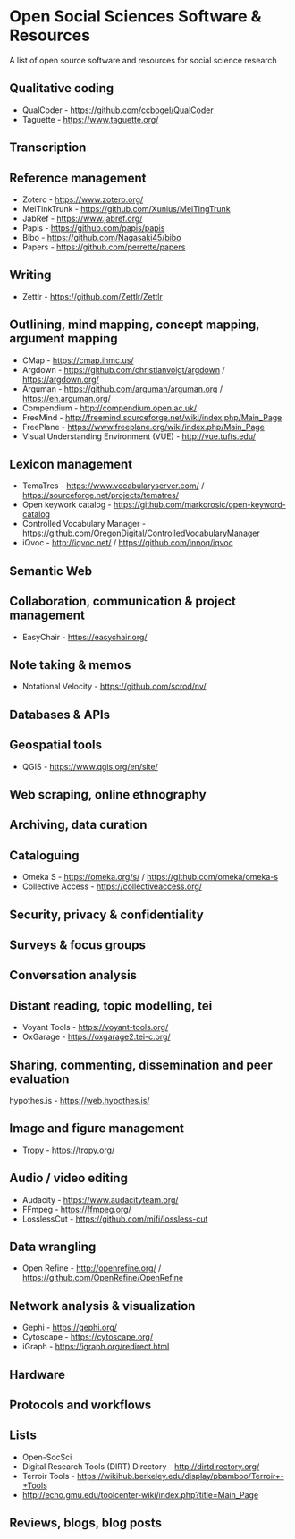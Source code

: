 # Open Social Sciences Software & Resources
A list of open source software and resources for social science research

## Qualitative coding
+ QualCoder - https://github.com/ccbogel/QualCoder
+ Taguette - https://www.taguette.org/

## Transcription

## Reference management
+ Zotero - https://www.zotero.org/
+ MeiTinkTrunk - https://github.com/Xunius/MeiTingTrunk
+ JabRef - https://www.jabref.org/
+ Papis - https://github.com/papis/papis
+ Bibo - https://github.com/Nagasaki45/bibo
+ Papers - https://github.com/perrette/papers

## Writing
+ Zettlr - https://github.com/Zettlr/Zettlr

## Outlining, mind mapping, concept mapping, argument mapping
+ CMap - https://cmap.ihmc.us/
+ Argdown - https://github.com/christianvoigt/argdown / https://argdown.org/
+ Arguman - https://github.com/arguman/arguman.org / https://en.arguman.org/
+ Compendium - http://compendium.open.ac.uk/
+ FreeMind - http://freemind.sourceforge.net/wiki/index.php/Main_Page
+ FreePlane - https://www.freeplane.org/wiki/index.php/Main_Page
+ Visual Understanding Environment (VUE) - http://vue.tufts.edu/

## Lexicon management
+ TemaTres - https://www.vocabularyserver.com/ / https://sourceforge.net/projects/tematres/
+ Open keywork catalog - https://github.com/markorosic/open-keyword-catalog
+ Controlled Vocabulary Manager - https://github.com/OregonDigital/ControlledVocabularyManager
+ iQvoc - http://iqvoc.net/ / https://github.com/innoq/iqvoc

## Semantic Web

## Collaboration, communication & project management
+ EasyChair - https://easychair.org/

## Note taking & memos
+ Notational Velocity - https://github.com/scrod/nv/

## Databases & APIs

## Geospatial tools
+ QGIS - https://www.qgis.org/en/site/

## Web scraping, online ethnography

## Archiving, data curation

## Cataloguing
+ Omeka S - https://omeka.org/s/ / https://github.com/omeka/omeka-s
+ Collective Access - https://collectiveaccess.org/

## Security, privacy & confidentiality

## Surveys & focus groups

## Conversation analysis

## Distant reading, topic modelling, tei
+ Voyant Tools - https://voyant-tools.org/
+ OxGarage - https://oxgarage2.tei-c.org/

## Sharing, commenting, dissemination and peer evaluation
hypothes.is - https://web.hypothes.is/

## Image and figure management
+ Tropy - https://tropy.org/

## Audio / video editing
+ Audacity - https://www.audacityteam.org/
+ FFmpeg - https://ffmpeg.org/
+ LosslessCut - https://github.com/mifi/lossless-cut

## Data wrangling
+ Open Refine - http://openrefine.org/ / https://github.com/OpenRefine/OpenRefine

## Network analysis & visualization
+ Gephi - https://gephi.org/
+ Cytoscape - https://cytoscape.org/
+ iGraph - https://igraph.org/redirect.html

## Hardware

## Protocols and workflows

## Lists
+ Open-SocSci
+ Digital Research Tools (DIRT) Directory - http://dirtdirectory.org/
+ Terroir Tools - https://wikihub.berkeley.edu/display/pbamboo/Terroir+-+Tools
+ http://echo.gmu.edu/toolcenter-wiki/index.php?title=Main_Page

## Reviews, blogs, blog posts
